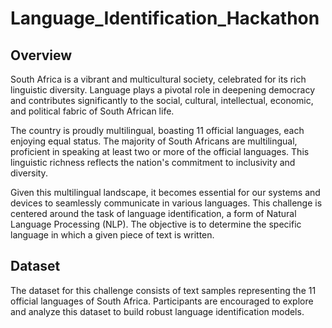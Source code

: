 # Language_Identification_Hackathon

## Overview
South Africa is a vibrant and multicultural society, celebrated for its rich linguistic diversity. Language plays a pivotal role in deepening democracy and contributes significantly to the social, cultural, intellectual, economic, and political fabric of South African life.

The country is proudly multilingual, boasting 11 official languages, each enjoying equal status. The majority of South Africans are multilingual, proficient in speaking at least two or more of the official languages. This linguistic richness reflects the nation's commitment to inclusivity and diversity.

Given this multilingual landscape, it becomes essential for our systems and devices to seamlessly communicate in various languages. This challenge is centered around the task of language identification, a form of Natural Language Processing (NLP). The objective is to determine the specific language in which a given piece of text is written.

## Dataset
The dataset for this challenge consists of text samples representing the 11 official languages of South Africa. Participants are encouraged to explore and analyze this dataset to build robust language identification models.